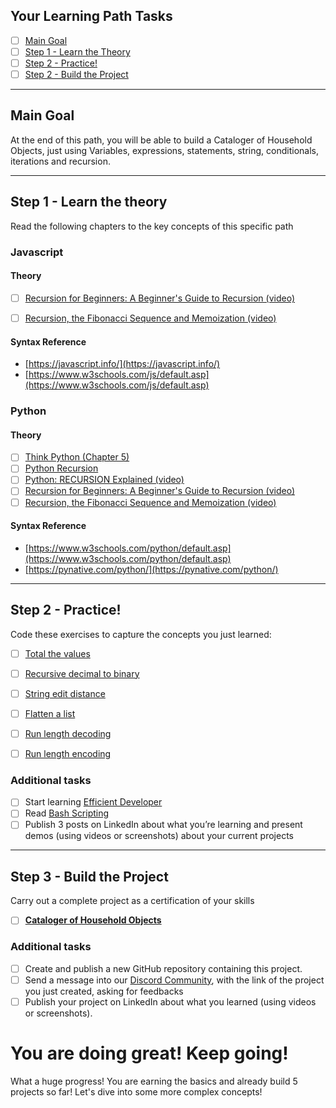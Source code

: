 ## Your Learning Path Tasks

- [ ] [Main Goal](#main-goal)
- [ ] [Step 1 - Learn the Theory](#step-1---learn-the-theory)
- [ ] [Step 2 - Practice!](#step-2---practice)
- [ ] [Step 2 - Build the Project](#step-3---build-the-project)
  
<hr>

## **Main Goal**

At the end of this path, you will be able to build a Cataloger of Household Objects, just using Variables, expressions, statements, string, conditionals, iterations and recursion.

<hr>

## **Step 1** - Learn the theory

Read the following chapters to the key concepts of this specific path

### **Javascript**

#### Theory

- [ ] [Recursion for Beginners: A Beginner's Guide to Recursion (video)](https://www.youtube.com/watch?v=AfBqVVKg4GE)
- [ ] [Recursion, the Fibonacci Sequence and Memoization (video)](https://www.youtube.com/watch?v=Qk0zUZW-U_M)


#### Syntax Reference
- [https://javascript.info/](https://javascript.info/)
- [https://www.w3schools.com/js/default.asp](https://www.w3schools.com/js/default.asp)

### **Python**

#### Theory

- [ ] [Think Python (Chapter 5)](https://greenteapress.com/thinkpython2/thinkpython2.pdf)
- [ ] [Python Recursion](https://realpython.com/python-recursion/)
- [ ] [Python: RECURSION Explained (video)](https://www.youtube.com/watch?v=wMNrSM5RFMc)
- [ ] [Recursion for Beginners: A Beginner's Guide to Recursion (video)](https://www.youtube.com/watch?v=AfBqVVKg4GE)
- [ ] [Recursion, the Fibonacci Sequence and Memoization (video)](https://www.youtube.com/watch?v=Qk0zUZW-U_M)

#### Syntax Reference
- [https://www.w3schools.com/python/default.asp](https://www.w3schools.com/python/default.asp)  
- [https://pynative.com/python/](https://pynative.com/python/)
  
<hr>

## **Step 2** - Practice!

Code these exercises to capture the concepts you just learned:

- [ ] [Total the values](./projects/001-total-the-values/)
- [ ] [Recursive decimal to binary](./projects/002-recursive-decimal-to-binary/)
- [ ] [String edit distance](./projects/003-string-edit-distance/)
- [ ] [Flatten a list](./projects/004-flatten-a-list/)
- [ ] [Run length decoding](./projects/006-run-length-decoding/)
- [ ] [Run length encoding](./projects/0007-run-length-encoding/)


### **Additional tasks**

- [ ]  Start learning [Efficient Developer](https://my.tomorrowdevs.com/courses/tomorrowdevs/lectures/19822779)
- [ ]  Read [Bash Scripting](https://my.tomorrowdevs.com/courses/tomorrowdevs/lectures/35270445)
- [ ]  Publish 3 posts on LinkedIn about what you’re learning and present demos (using videos or screenshots) about your current projects

<hr>

## **Step 3** - Build the Project
Carry out a complete project as a certification of your skills

- [ ] [**Cataloger of Household Objects**](./projects/final-project/)

### **Additional tasks**

- [ ] Create and publish a new GitHub repository containing this project.
- [ ] Send a message into our [Discord Community](https://discord.gg/4G5nbXRunZ), with the link of the project you just created, asking for feedbacks
- [ ] Publish your project on LinkedIn about what you learned (using videos or screenshots).

# You are doing great! Keep going!

What a huge progress! 
You are earning the basics and already build 5 projects so far!
Let's dive into some more complex concepts! 